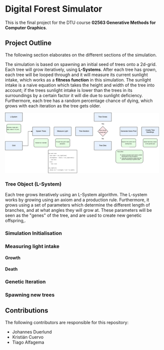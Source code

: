 # Digital Forest Simulator

This is the final project for the DTU course **02563 Generative Methods for Computer Graphics**. 

## Project Outline 
The following section elaborates on the different sections of the simulation. 

The simulation is based on spawning an initial seed of trees onto a 2d-grid. Each tree will grow iteratively, using **L-Systems**. After each tree has grown, each tree will be looped through and it will measure its current sunlight intake, which works as a **fitness function** in this simulation. The sunlight intake is a naive equation which takes the height and width of the tree into account; if the trees sunlight intake is lower than the trees in its surroundings by a certain factor it will die due to sunlight deficiency. Furthermore, each tree has a random percentage chance of dying, which grows with each iteration as the tree gets older. 


![Diagram](https://github.com/KristianCuervo/DigitalForest/blob/master/gengraph.png)

### Tree Object (L-System)
Each tree grows iteratively using an L-System algorithm. The L-system works by growing using an axiom and a production rule. Furthermore, it grows using a set of parameters which determine the different length of branches, and at what angles they will grow at. These parameters will be seen as the "genes" of the tree, and are used to create new genetic offspring,.


### Simulation Initialisation

### Measuring light intake

#### Growth

#### Death

### Genetic Iteration

### Spawning new trees

## Contributions
The following contributors are responsible for this repository:
- Johannes Duerlund
- Kristián Cuervo
- Tiago Alfagema 
